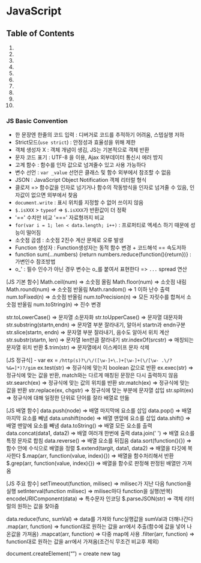 # JavaScript


## Table of Contents

1. [](#)
1. [](#)
1. [](#)
1. [](#)
1. [](#)
1. [](#)
1. [](#)
1. [](#)
1. [](#)
1. [](#)


### JS Basic Convention
- 한 문장엔 한줄의 코드 입력 : 디버거로 코드를 추적하기 어려움, 스텝실행 저하
- Strict모드(`use strict`) : 안정성과 효율성을 위해 제한
- 객체 생성자 X : 객체 개념이 생김, JS는 기본적으로 객체 반환
- 문자 코드 표기 : UTF-8 을 이용, Ajax 외부데이터 통신시 에러 방지
- 고계 함수 : 함수를 인자 값으로 넘겨줄수 있고 사용 가능하다
- 변수 선언 : `var _value` 선언은 클래스 및 함수 외부에서 참조할 수 없음
- JSON : JavaScript Object Notification 객체 리터럴 형식
- 클로저 => 함수값을 인자로 넘기거나 함수의 작동방식을 인자로 넘겨줄 수 있음, 인자값이 없으면 외부에서 찾음
- `document.write` : 표시 위치를 지정할 수 없어 쓰이지 않음
- `$.isXXX` > `typeof` => `$.isXXX`가 반환값이 더 정확
- '==' 수치만 비교 '===' 자료형까지 비교
- `for(var i = 1; len < data.length; i++)` : 프로퍼티로 엑세스 하기 때문에 성능이 떨어짐
- 소숫점 곱셈 : 소숫점 2진수 계산 문제로 오류 발생
- Function 생성자 : Function생성자는 동적 함수 변경 + 코드해석 == 속도저하
- function sum(...numbers) {return numbers.reduce(function(){return})} : 가변인수 참조방법
- o_' : 필수 인수가 아닌 경우 변수는 o_를 붙여서 표현한다 => `...` spread 연산



[JS 기본 함수]
Math.ceil(num) => 소숫점 올림
Math.floor(num) => 소숫점 내림
Math.round(num) => 소숫점 반올림
Math.random() => 1 이하 난수 출력
num.toFixed(n) => 소숫점 반올림
num.toPrecision(n) => 모든 자릿수를 합쳐서 소숫점 반올림
num.toString(n) => 진수 변경

str.toLowerCase() => 문자열 소문자화
str.toUpperCase() => 문자열 대문자화
str.substring(startn,endn) => 문자열 부분 잘라내기, 알아서 startn과 endn구분
str.slice(startn, endn) => 문자열 부분 잘라내기, 음수도 알아서 위치 계산
str.substr(startn, len) => 문자열 len만큼 잘라내기
str.indexOf(srcstr) => 매칭되는 문자열 위치 반환
$.trim(str) => 문자열에서 이스케이프 문자 삭제


[JS 정규식] - var ex =  `/http(s)?\/\/([\w-]+\.)+[\w-]+(\/[\w- .\/?%&=]*)?/gim`
ex.test(str) => 정규식에 맞는지 boolean 값으로 반환
ex.exec(str) => 정규식에 맞는 값을 반환, match와는 다르게 매칭된 문장은 다시 출력하지 않음
str.search(ex) => 정규식에 맞는 값의 위치를 반환
str.match(ex) => 정규식에 맞는 값을 반환
str.replace(ex, chgstr) => 정규식에 맞는 부분에 문자열 삽입
str.split(ex) => 정규식에 대해 일정한 단위로 단어를 잘라 배열로 만듦


[JS 배열 함수]
data.push(node) => 배열 마지막에 요소를 삽입
data.pop() => 배열 마지막 요소를 빼냄
data.unshift(node) => 배열 맨앞에 요소를 삽입
data.shift() => 배열 맨앞에 요소를 빼냄
data.toString() => 배열 모든 요소를 출력
data.concat(data1, data2) => 배열 여러개 한번에 출력
data.join(' ') => 배열 요소를 특정 문자로 합침
data.reverse() => 배열 요소를 뒤집음
data.sort(function(){}) => 함수 안에 수식으로 배열을 정렬
$.extend(targit, data1, data2) => 배열을 타깃에 복사한다
$.map(arr, function(value, index){}) => 배열을 함수처리해서 반환
$.grep(arr, function(value, index){}) => 배열을 함수로 판정해 판정된 배열만 가져옴


[JS 주요 함수]
setTimeout(function, milisec) => milisec가 지난 다음 function을 실행
setInterval(function milisec) => milisec마다 function을 실행(반복)
encodeURIComponent(data) => 특수문자 인코딩
$.parseJSON(str) => 객체 리터럴의 원하는 값을 찾아줌


data.reduce(func, sumVal) => data를 가져와 func실행값을 sumVal과 더해나간다
.map(arr, function) => function대로 원하는 값을 arr에서 추출(함수에 값을 넣어 나온값을 가져옴)
.mapcat(arr, function) => 다중 map에 사용
.filter(arr, function) => function대로 원하는 값을 arr에서 가져옴(조건식 무조건 비교후 제외)

document.createElement(“”) = create new tag
